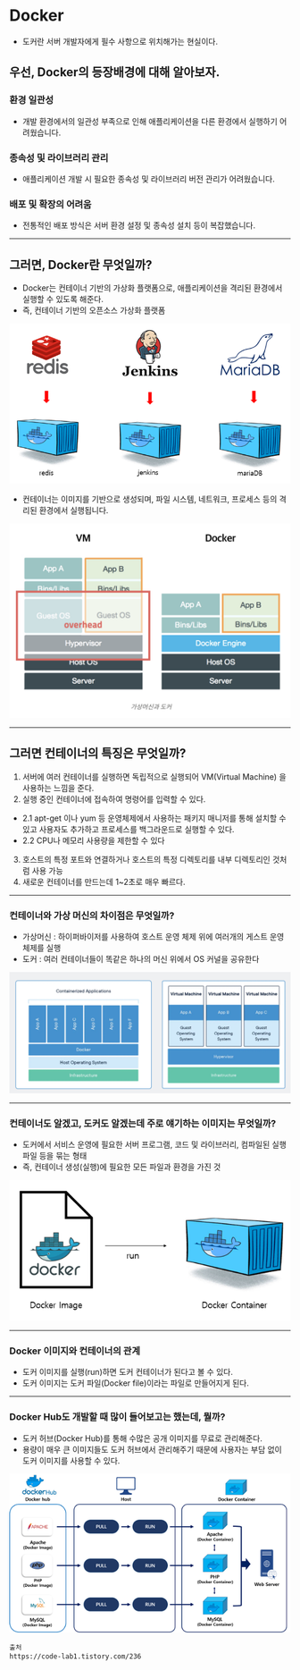 
# Docker
- 도커란 서버 개발자에게 필수 사항으로 위치해가는 현실이다.

## 우선, Docker의 등장배경에 대해 알아보자.
### 환경 일관성 
- 개발 환경에서의 일관성 부족으로 인해 애플리케이션을 다른 환경에서 실행하기 어려웠습니다.

### 종속성 및 라이브러리 관리
- 애플리케이션 개발 시 필요한 종속성 및 라이브러리 버전 관리가 어려웠습니다.

### 배포 및 확장의 어려움 
- 전통적인 배포 방식은 서버 환경 설정 및 종속성 설치 등이 복잡했습니다. 

--- 

## 그러면, Docker란 무엇일까?
- Docker는 컨테이너 기반의 가상화 플랫폼으로, 애플리케이션을 격리된 환경에서 실행할 수 있도록 해준다.
- 즉, 컨테이너 기반의 오픈소스 가상화 플랫폼

![도커 컨테이너.png](..%2F..%2F..%2Fetc%2Fimage%2FDocker%2F%EB%8F%84%EC%BB%A4%20%EC%BB%A8%ED%85%8C%EC%9D%B4%EB%84%88.png)

- 컨테이너는 이미지를 기반으로 생성되며, 파일 시스템, 네트워크, 프로세스 등의 격리된 환경에서 실행됩니다.

![컨테이너.png](..%2F..%2F..%2Fetc%2Fimage%2FDocker%2F%EC%BB%A8%ED%85%8C%EC%9D%B4%EB%84%88.png)


--- 

## 그러면 컨테이너의 특징은 무엇일까?
1. 서버에 여러 컨테이너를 실행하면 독립적으로 실행되어 VM(Virtual Machine) 을 사용하는 느낌을 준다.
2. 실행 중인 컨테이너에 접속하여 명령어를 입력할 수 있다.
 - 2.1 apt-get 이나 yum 등 운영체제에서 사용하는 패키지 매니저를 통해 설치할 수 있고 사용자도 추가하고 프로세스를 백그라운드로 실행할 수 있다.
 - 2.2 CPU나 메모리 사용량을 제한할 수 있다
3. 호스트의 특정 포트와 연결하거나 호스트의 특정 디렉토리를 내부 디렉토리인 것처럼 사용 가능
4. 새로운 컨테이너를 만드는데 1~2초로 매우 빠르다.

--- 

### 컨테이너와 가상 머신의 차이점은 무엇일까?
- 가상머신 :  하이퍼바이저를 사용하여 호스트 운영 체제 위에 여러개의 게스트 운영 체제를 실행
- 도커 : 여러 컨테이너들이 똑같은 하나의 머신 위에서 OS 커널을 공유한다
  
![도커와 가상머신의 차이.png](..%2F..%2F..%2Fetc%2Fimage%2FDocker%2F%EB%8F%84%EC%BB%A4%EC%99%80%20%EA%B0%80%EC%83%81%EB%A8%B8%EC%8B%A0%EC%9D%98%20%EC%B0%A8%EC%9D%B4.png)

--- 

### 컨테이너도 알겠고, 도커도 알겠는데 주로 얘기하는 이미지는 무엇일까?
- 도커에서 서비스 운영에 필요한 서버 프로그램, 코드 및 라이브러리, 컴파일된 실행 파일 등을 묶는 형태
- 즉, 컨테이너 생성(실행)에 필요한 모든 파일과 환경을 가진 것

![Docker Image.png](..%2F..%2F..%2Fetc%2Fimage%2FDocker%2FDocker%20Image.png)

--- 

### Docker 이미지와 컨테이너의 관계
- 도커 이미지를 실행(run)하면 도커 컨테이너가 된다고 볼 수 있다.
- 도커 이미지는 도커 파일(Docker file)이라는 파일로 만들어지게 된다.

--- 

### Docker Hub도 개발할 때 많이 들어보고는 했는데, 뭘까?
- 도커 허브(Docker Hub)를 통해 수많은 공개 이미지를 무료로 관리해준다.
- 용량이 매우 큰 이미지들도 도커 허브에서 관리해주기 때문에 사용자는 부담 없이 도커 이미지를 사용할 수 있다. 





![Docker Hub.png](..%2F..%2F..%2Fetc%2Fimage%2FDocker%2FDocker%20Hub.png)







```
출처
https://code-lab1.tistory.com/236
```
